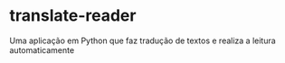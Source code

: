 # translate-reader
Uma aplicação em Python que faz tradução de textos e realiza a leitura automaticamente 
